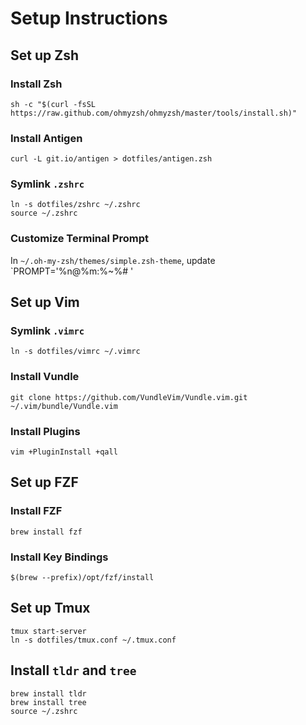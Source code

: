 # Setup Instructions

## Set up Zsh

### Install Zsh
```
sh -c "$(curl -fsSL https://raw.github.com/ohmyzsh/ohmyzsh/master/tools/install.sh)"
```

### Install Antigen
```
curl -L git.io/antigen > dotfiles/antigen.zsh
```

### Symlink `.zshrc`
```
ln -s dotfiles/zshrc ~/.zshrc
source ~/.zshrc
```

### Customize Terminal Prompt
In `~/.oh-my-zsh/themes/simple.zsh-theme`, update `PROMPT='%n@%m:%~%# '

## Set up Vim

### Symlink `.vimrc`
```
ln -s dotfiles/vimrc ~/.vimrc
```

### Install Vundle
```
git clone https://github.com/VundleVim/Vundle.vim.git ~/.vim/bundle/Vundle.vim
```

### Install Plugins
```
vim +PluginInstall +qall
```

## Set up FZF

### Install FZF
```
brew install fzf
```

### Install Key Bindings
```
$(brew --prefix)/opt/fzf/install
```

## Set up Tmux

```
tmux start-server
ln -s dotfiles/tmux.conf ~/.tmux.conf
```

## Install `tldr` and `tree`
```
brew install tldr
brew install tree
source ~/.zshrc
```

